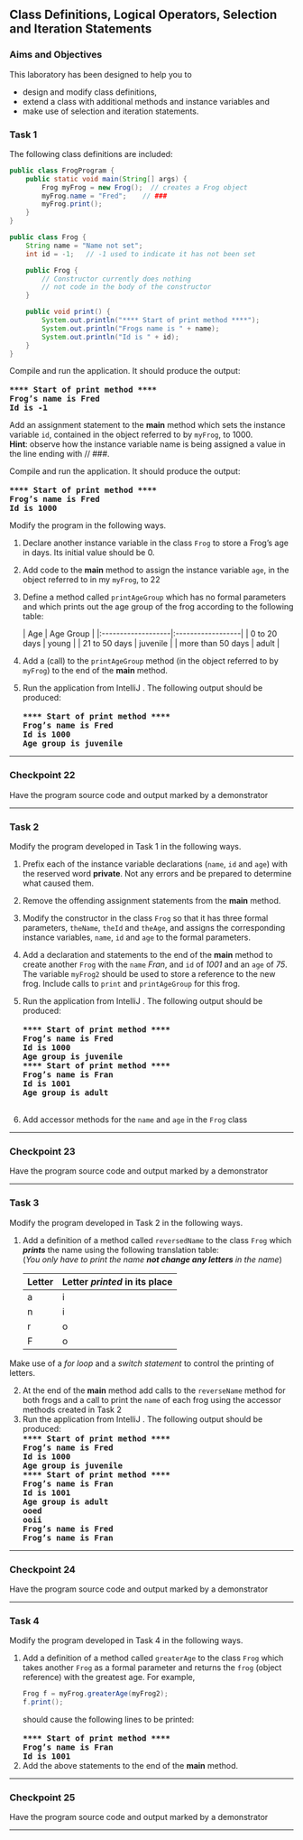 ## Class Definitions, Logical Operators, Selection and Iteration Statements

### Aims and Objectives

This laboratory has been designed to help you to

- design and modify class definitions,
- extend a class with additional methods and instance variables and
- make use of selection and iteration statements.

### Task 1

The following class definitions are included:

```java
public class FrogProgram {
    public static void main(String[] args) {
        Frog myFrog = new Frog();  // creates a Frog object
        myFrog.name = "Fred";    // ###
        myFrog.print();
    }
}

public class Frog {
    String name = "Name not set";
    int id = -1;   // -1 used to indicate it has not been set

    public Frog {
        // Constructor currently does nothing
        // not code in the body of the constructor
    }

    public void print() {
        System.out.println("**** Start of print method ****");
        System.out.println("Frogs name is " + name);
        System.out.println("Id is " + id);
    }
}
```

Compile and run the application. It should produce the output:  <br><br>
__<tt>**** Start of print method ****  
Frog’s name is Fred  
Id is -1</tt>__

Add an assignment statement to the **main** method which sets the instance variable `id`, contained in the object
referred to by `myFrog`, to 1000.   
**Hint**: observe how the instance variable name is being assigned a value in the line ending with // ###.

Compile and run the application. It should produce the output:   <br><br>
__<tt>**** Start of print method ****  
Frog’s name is Fred  
Id is 1000  </tt>__

Modify the program in the following ways.

1. Declare another instance variable in the class `Frog` to store a Frog’s age in days. Its initial value should be 0.
2. Add code to the **main** method to assign the instance variable `age`, in the object referred to in my `myFrog`, to
   22
3. Define a method called `printAgeGroup` which has no formal parameters and which prints out the age group of the frog
   according to the following table:

   | Age               | Age Group          |
         |:-------------------|:------------------|
   | 0 to 20 days      | young              |
   | 21 to 50 days     | juvenile           |
   | more than 50 days | adult              |

4. Add a (call) to the `printAgeGroup` method (in the object referred to by `myFrog`) to the end of the **main** method.
5. Run the application from IntelliJ . The following output should be produced:  <br><br>
   __<tt>**** Start of print method ****  
   Frog’s name is Fred  
   Id is 1000  
   Age group is juvenile</tt>__

--- 

### Checkpoint 22

Have the program source code and output marked by a demonstrator

---

### Task 2

Modify the program developed in Task 1 in the following ways.

1. Prefix each of the instance variable declarations (`name`, `id` and `age`) with the reserved word
   **private**. Not any errors and be prepared to determine what caused them.
2. Remove the offending assignment statements from the **main** method.
3. Modify the constructor in the class `Frog` so that it has three formal parameters, `theName`,
   `theId` and `theAge`, and assigns the corresponding instance variables, `name`, `id` and `age` to the formal
   parameters.
4. Add a declaration and statements to the end of the **main** method to create another `Frog`
   with the `name` _Fran_, and `id` of _1001_ and an `age` of _75_. The variable `myFrog2` should be used to store a
   reference to the new frog. Include calls to `print` and `printAgeGroup` for this frog.
5. Run the application from IntelliJ . The following output should be produced:  <br><br>
   __<tt>**** Start of print method ****  
   Frog’s name is Fred  
   Id is 1000  
   Age group is juvenile  
   **** Start of print method ****  
   Frog’s name is Fran  
   Id is 1001  
   Age group is adult</tt>__  <br><br>

6. Add accessor methods for the `name` and `age` in the `Frog` class

---

### Checkpoint 23

Have the program source code and output marked by a demonstrator

---

### Task 3

Modify the program developed in Task 2 in the following ways.

1. Add a definition of a method called `reversedName` to the class `Frog` which **_prints_** the name using the
   following translation table:   
   (_You only have to print the name **_not change any letters_** in the name_)

   | Letter | Letter _printed_ in its place |
   |--------|-------------------------------|
   | a      | i                             |
   | n      | i                             |
   | r      | o                             |
   | F      | o                             |

Make use of a _for loop_ and a _switch statement_ to control the printing of letters.

2. At the end of the **main** method add calls to the `reverseName` method for both frogs and a call to print the `name`
   of each frog using the accessor methods created in Task 2
3. Run the application from IntelliJ . The following output should be produced:  
   __<tt>**** Start of print method ****  
   Frog’s name is Fred  
   Id is 1000  
   Age group is juvenile  
   **** Start of print method ****  
   Frog’s name is Fran  
   Id is 1001  
   Age group is adult  
   ooed  
   ooii    
   Frog’s name is Fred  
   Frog’s name is Fran  
   </tt>__

---

### Checkpoint 24

Have the program source code and output marked by a demonstrator

---

### Task 4
Modify the program developed in Task 4 in the following ways.
1. Add a definition of a method called `greaterAge` to the class `Frog` which takes another `Frog`
   as a formal parameter and returns the `frog` (object reference) with the greatest age. For
   example,
   ```java
   Frog f = myFrog.greaterAge(myFrog2);
   f.print();
   ```
   should cause the following lines to be printed: <br><br> 
   __<tt>**** Start of print method ****  
   Frog’s name is Fran  
   Id is 1001</tt>__  
2. Add the above statements to the end of the **main** method.

---   
### Checkpoint 25
Have the program source code and output marked by a demonstrator

---